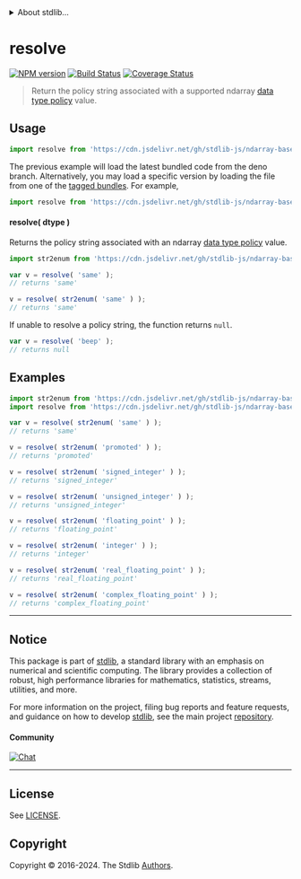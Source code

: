 <!--

@license Apache-2.0

Copyright (c) 2023 The Stdlib Authors.

Licensed under the Apache License, Version 2.0 (the "License");
you may not use this file except in compliance with the License.
You may obtain a copy of the License at

   http://www.apache.org/licenses/LICENSE-2.0

Unless required by applicable law or agreed to in writing, software
distributed under the License is distributed on an "AS IS" BASIS,
WITHOUT WARRANTIES OR CONDITIONS OF ANY KIND, either express or implied.
See the License for the specific language governing permissions and
limitations under the License.

-->


<details>
  <summary>
    About stdlib...
  </summary>
  <p>We believe in a future in which the web is a preferred environment for numerical computation. To help realize this future, we've built stdlib. stdlib is a standard library, with an emphasis on numerical and scientific computation, written in JavaScript (and C) for execution in browsers and in Node.js.</p>
  <p>The library is fully decomposable, being architected in such a way that you can swap out and mix and match APIs and functionality to cater to your exact preferences and use cases.</p>
  <p>When you use stdlib, you can be absolutely certain that you are using the most thorough, rigorous, well-written, studied, documented, tested, measured, and high-quality code out there.</p>
  <p>To join us in bringing numerical computing to the web, get started by checking us out on <a href="https://github.com/stdlib-js/stdlib">GitHub</a>, and please consider <a href="https://opencollective.com/stdlib">financially supporting stdlib</a>. We greatly appreciate your continued support!</p>
</details>

# resolve

[![NPM version][npm-image]][npm-url] [![Build Status][test-image]][test-url] [![Coverage Status][coverage-image]][coverage-url] <!-- [![dependencies][dependencies-image]][dependencies-url] -->

> Return the policy string associated with a supported ndarray [data type policy][@stdlib/ndarray/output-dtype-policies] value.

<!-- Section to include introductory text. Make sure to keep an empty line after the intro `section` element and another before the `/section` close. -->

<section class="intro">

</section>

<!-- /.intro -->

<!-- Package usage documentation. -->



<section class="usage">

## Usage

```javascript
import resolve from 'https://cdn.jsdelivr.net/gh/stdlib-js/ndarray-base-output-policy-resolve-str@deno/mod.js';
```
The previous example will load the latest bundled code from the deno branch. Alternatively, you may load a specific version by loading the file from one of the [tagged bundles](https://github.com/stdlib-js/ndarray-base-output-policy-resolve-str/tags). For example,

```javascript
import resolve from 'https://cdn.jsdelivr.net/gh/stdlib-js/ndarray-base-output-policy-resolve-str@v0.2.0-deno/mod.js';
```

#### resolve( dtype )

Returns the policy string associated with an ndarray [data type policy][@stdlib/ndarray/output-dtype-policies] value.

```javascript
import str2enum from 'https://cdn.jsdelivr.net/gh/stdlib-js/ndarray-base-output-policy-str2enum@deno/mod.js';

var v = resolve( 'same' );
// returns 'same'

v = resolve( str2enum( 'same' ) );
// returns 'same'
```

If unable to resolve a policy string, the function returns `null`.

```javascript
var v = resolve( 'beep' );
// returns null
```

</section>

<!-- /.usage -->

<!-- Package usage notes. Make sure to keep an empty line after the `section` element and another before the `/section` close. -->

<section class="notes">

</section>

<!-- /.notes -->

<!-- Package usage examples. -->

<section class="examples">

## Examples

<!-- eslint no-undef: "error" -->

```javascript
import str2enum from 'https://cdn.jsdelivr.net/gh/stdlib-js/ndarray-base-output-policy-str2enum@deno/mod.js';
import resolve from 'https://cdn.jsdelivr.net/gh/stdlib-js/ndarray-base-output-policy-resolve-str@deno/mod.js';

var v = resolve( str2enum( 'same' ) );
// returns 'same'

v = resolve( str2enum( 'promoted' ) );
// returns 'promoted'

v = resolve( str2enum( 'signed_integer' ) );
// returns 'signed_integer'

v = resolve( str2enum( 'unsigned_integer' ) );
// returns 'unsigned_integer'

v = resolve( str2enum( 'floating_point' ) );
// returns 'floating_point'

v = resolve( str2enum( 'integer' ) );
// returns 'integer'

v = resolve( str2enum( 'real_floating_point' ) );
// returns 'real_floating_point'

v = resolve( str2enum( 'complex_floating_point' ) );
// returns 'complex_floating_point'
```

</section>

<!-- /.examples -->

<!-- Section to include cited references. If references are included, add a horizontal rule *before* the section. Make sure to keep an empty line after the `section` element and another before the `/section` close. -->

<section class="references">

</section>

<!-- /.references -->

<!-- Section for related `stdlib` packages. Do not manually edit this section, as it is automatically populated. -->

<section class="related">

</section>

<!-- /.related -->

<!-- Section for all links. Make sure to keep an empty line after the `section` element and another before the `/section` close. -->


<section class="main-repo" >

* * *

## Notice

This package is part of [stdlib][stdlib], a standard library with an emphasis on numerical and scientific computing. The library provides a collection of robust, high performance libraries for mathematics, statistics, streams, utilities, and more.

For more information on the project, filing bug reports and feature requests, and guidance on how to develop [stdlib][stdlib], see the main project [repository][stdlib].

#### Community

[![Chat][chat-image]][chat-url]

---

## License

See [LICENSE][stdlib-license].


## Copyright

Copyright &copy; 2016-2024. The Stdlib [Authors][stdlib-authors].

</section>

<!-- /.stdlib -->

<!-- Section for all links. Make sure to keep an empty line after the `section` element and another before the `/section` close. -->

<section class="links">

[npm-image]: http://img.shields.io/npm/v/@stdlib/ndarray-base-output-policy-resolve-str.svg
[npm-url]: https://npmjs.org/package/@stdlib/ndarray-base-output-policy-resolve-str

[test-image]: https://github.com/stdlib-js/ndarray-base-output-policy-resolve-str/actions/workflows/test.yml/badge.svg?branch=v0.2.0
[test-url]: https://github.com/stdlib-js/ndarray-base-output-policy-resolve-str/actions/workflows/test.yml?query=branch:v0.2.0

[coverage-image]: https://img.shields.io/codecov/c/github/stdlib-js/ndarray-base-output-policy-resolve-str/main.svg
[coverage-url]: https://codecov.io/github/stdlib-js/ndarray-base-output-policy-resolve-str?branch=main

<!--

[dependencies-image]: https://img.shields.io/david/stdlib-js/ndarray-base-output-policy-resolve-str.svg
[dependencies-url]: https://david-dm.org/stdlib-js/ndarray-base-output-policy-resolve-str/main

-->

[chat-image]: https://img.shields.io/gitter/room/stdlib-js/stdlib.svg
[chat-url]: https://app.gitter.im/#/room/#stdlib-js_stdlib:gitter.im

[stdlib]: https://github.com/stdlib-js/stdlib

[stdlib-authors]: https://github.com/stdlib-js/stdlib/graphs/contributors

[umd]: https://github.com/umdjs/umd
[es-module]: https://developer.mozilla.org/en-US/docs/Web/JavaScript/Guide/Modules

[deno-url]: https://github.com/stdlib-js/ndarray-base-output-policy-resolve-str/tree/deno
[deno-readme]: https://github.com/stdlib-js/ndarray-base-output-policy-resolve-str/blob/deno/README.md
[umd-url]: https://github.com/stdlib-js/ndarray-base-output-policy-resolve-str/tree/umd
[umd-readme]: https://github.com/stdlib-js/ndarray-base-output-policy-resolve-str/blob/umd/README.md
[esm-url]: https://github.com/stdlib-js/ndarray-base-output-policy-resolve-str/tree/esm
[esm-readme]: https://github.com/stdlib-js/ndarray-base-output-policy-resolve-str/blob/esm/README.md
[branches-url]: https://github.com/stdlib-js/ndarray-base-output-policy-resolve-str/blob/main/branches.md

[stdlib-license]: https://raw.githubusercontent.com/stdlib-js/ndarray-base-output-policy-resolve-str/main/LICENSE

[@stdlib/ndarray/output-dtype-policies]: https://github.com/stdlib-js/ndarray-output-dtype-policies/tree/deno

</section>

<!-- /.links -->
